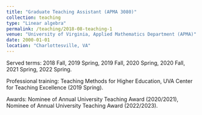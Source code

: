 ```yaml
---
title: "Graduate Teaching Assistant (APMA 3080)"
collection: teaching
type: "Linear algebra"
permalink: /teaching/2018-08-teaching-1
venue: "University of Virginia, Applied Mathematics Department (APMA)"
date: 2000-01-01
location: "Charlottesville, VA"
---
```


Served terms: 2018 Fall, 2019 Spring, 2019 Fall, 2020 Spring, 2020 Fall, 2021 Spring, 2022 Spring.

Professional training: Teaching Methods for Higher Education, UVA Center for Teaching Excellence (2019 Spring).

Awards: Nominee of Annual University Teaching Award (2020/2021), Nominee of Annual University Teaching Award (2022/2023).
